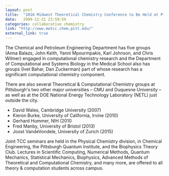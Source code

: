 ```yaml
---
layout: post
title:  "2016 Midwest Theoretical Chemistry Conference to Be Held at Pitt"
date:   2999-12-31 23:59:59
categories: collaborative chemistry
link: "http://www.mwtcc.chem.pitt.edu/"
external_link: true
---
```

The Chemical and Petroleum Engineering Department has five groups (Anna Balazs, John Keith, Yanni Mpourmpakis, Karl Johnson, and Chris Wilmer) engaged in computational chemistry research and the Department of Computational and Systems Biology in the Medical School also has groups (Ivet Bahar, Dan Zuckerman) part of whose research has a significant computational chemistry component.

There are also several Theoretical & Computational Chemistry groups at Pittsburgh's two other major universities – CMU and Duquesne University – as well as at the DOE National Energy Technology Laboratory (NETL) just outside the city.  

* David Wales, Cambridge University (2007)
* Kieron Burke, University of California, Irvine (2010)
* Gerhard Hummer, NIH (2010
* Fred Manby, University of Bristol (2013)
* Joost VandeVondele, University of Zurich (2015)

Joint TCC seminars are held in the Physical Chemistry division, in Chemical Engineering, the Pittsburgh Quantum Institute, and the Biophysics Theory Club. Lectures in Scientific Computing, Numerical Methods, Quantum Mechanics, Statistical Mechanics, Biophysics, Advanced Methods of Theoretical and Computational Chemistry, and many more, are offered to all theory & computation students across campus.

